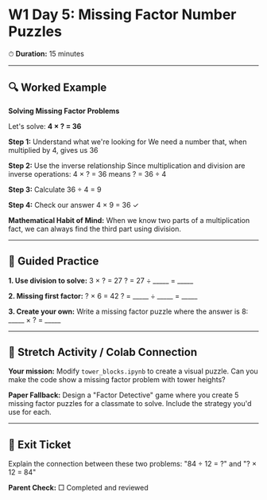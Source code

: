 # W1 Day 5: Missing Factor Number Puzzles

⏱ **Duration:** 15 minutes

---

## 🔍 Worked Example

**Solving Missing Factor Problems**

Let's solve: **4 × ? = 36**

**Step 1:** Understand what we're looking for
We need a number that, when multiplied by 4, gives us 36

**Step 2:** Use the inverse relationship
Since multiplication and division are inverse operations:
4 × ? = 36 means ? = 36 ÷ 4

**Step 3:** Calculate
36 ÷ 4 = 9

**Step 4:** Check our answer
4 × 9 = 36 ✓

**Mathematical Habit of Mind:** When we know two parts of a multiplication fact, we can always find the third part using division.

---

## 📝 Guided Practice

**1. Use division to solve:**
3 × ? = 27
? = 27 ÷ _____ = _____

**2. Missing first factor:**
? × 6 = 42
? = _____ ÷ _____ = _____

**3. Create your own:**
Write a missing factor puzzle where the answer is 8:
_____ × ? = _____

---

## 🚀 Stretch Activity / Colab Connection

**Your mission:** Modify `tower_blocks.ipynb` to create a visual puzzle. Can you make the code show a missing factor problem with tower heights?

**Paper Fallback:** Design a "Factor Detective" game where you create 5 missing factor puzzles for a classmate to solve. Include the strategy you'd use for each.

---

## 🎯 Exit Ticket

Explain the connection between these two problems: "84 ÷ 12 = ?" and "? × 12 = 84"

**Parent Check:** □ Completed and reviewed
